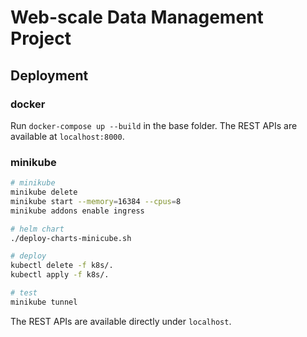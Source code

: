 # Web-scale Data Management Project


## Deployment
### docker
Run `docker-compose up --build` in the base folder. The REST APIs are available at `localhost:8000`.

### minikube
```bash
# minikube
minikube delete
minikube start --memory=16384 --cpus=8
minikube addons enable ingress

# helm chart
./deploy-charts-minicube.sh

# deploy
kubectl delete -f k8s/.
kubectl apply -f k8s/.

# test
minikube tunnel
```

The REST APIs are available directly under `localhost`.
